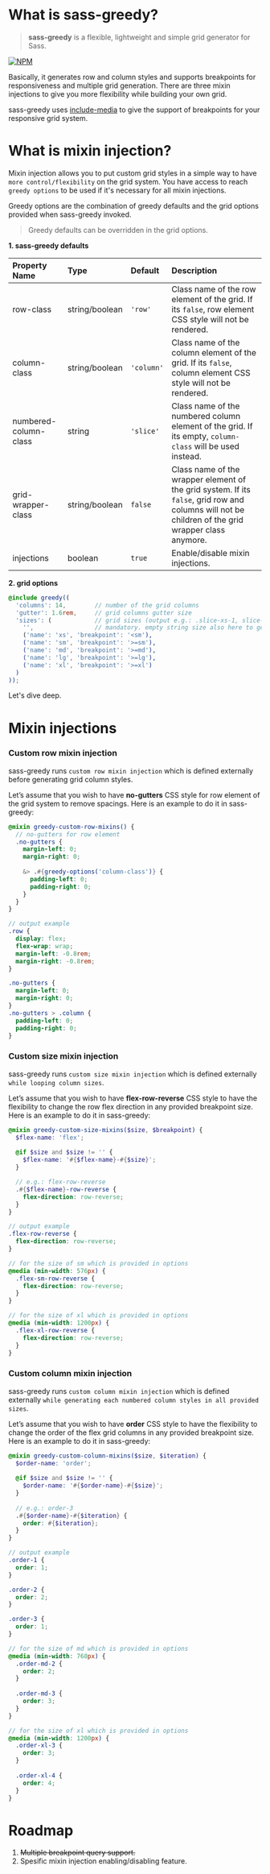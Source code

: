 # What is sass-greedy?
> **sass-greedy** is a flexible, lightweight and simple grid generator for Sass.

[![NPM](https://nodei.co/npm/sass-greedy.png)](https://nodei.co/npm/sass-greedy/)

Basically, it generates row and column styles and supports breakpoints for responsiveness and multiple grid generation. There are three mixin injections to give you more flexibility while building your own grid.

sass-greedy uses [include-media](https://github.com/eduardoboucas/include-media) to give the support of breakpoints for your responsive grid system.

# What is mixin injection?
Mixin injection allows you to put custom grid styles in a simple way to have `more control/flexibility` on the grid system. You have access to reach `greedy options` to be used if it's necessary for all mixin injections.

Greedy options are the combination of greedy defaults and the grid options provided when sass-greedy invoked.

> Greedy defaults can be overridden in the grid options.

**1. sass-greedy defaults**

| Property Name          | Type           | Default    | Description
| :--------------------- | :------------- | :--------- | :----------
| row-class              | string/boolean | `'row'`    | Class name of the row element of the grid. If its `false`, row element CSS style will not be rendered.
| column-class           | string/boolean | `'column'` | Class name of the column element of the grid. If its `false`, column element CSS style will not be rendered.
| numbered-column-class  | string         | `'slice'`  | Class name of the numbered column element of the grid. If its empty, `column-class` will be used instead.
| grid-wrapper-class     | string/boolean | `false`    | Class name of the wrapper element of the grid system. If its `false`, grid row and columns will not be children of the grid wrapper class anymore.
| injections             | boolean        | `true`     | Enable/disable mixin injections.

**2. grid options**
```scss
@include greedy((
  'columns': 14,        // number of the grid columns
  'gutter': 1.6rem,     // grid columns gutter size
  'sizes': (            // grid sizes (output e.g.: .slice-xs-1, slice-xl-2 etc.). supports breakpoints
    '',                 // mandatory. empty string size also here to generate columns if no breakpoint / responsive design needed
    ('name': 'xs', 'breakpoint': '<sm'),
    ('name': 'sm', 'breakpoint': '>=sm'),
    ('name': 'md', 'breakpoint': '>=md'),
    ('name': 'lg', 'breakpoint': '>=lg'),
    ('name': 'xl', 'breakpoint': '>=xl')
  )
));
```

Let's dive deep.

# Mixin injections

### Custom row mixin injection
sass-greedy runs `custom row mixin injection` which is defined externally before generating grid column styles.

Let’s assume that you wish to have **no-gutters** CSS style for row element of the grid system to remove spacings. Here is an example to do it in sass-greedy:

```scss
@mixin greedy-custom-row-mixins() {
  // no-gutters for row element
  .no-gutters {
    margin-left: 0;
    margin-right: 0;
  
    &> .#{greedy-options('column-class')} {
      padding-left: 0;
      padding-right: 0;
    }
  }
}

// output example
.row {
  display: flex;
  flex-wrap: wrap;
  margin-left: -0.8rem;
  margin-right: -0.8rem;
}

.no-gutters {
  margin-left: 0;
  margin-right: 0;
}
.no-gutters > .column {
  padding-left: 0;
  padding-right: 0;
}
```

### Custom size mixin injection
sass-greedy runs `custom size mixin injection` which is defined externally `while looping column sizes`.

Let’s assume that you wish to have **flex-row-reverse** CSS style to have the flexibility to change the row flex direction in any provided breakpoint size. Here is an example to do it in sass-greedy:

```scss
@mixin greedy-custom-size-mixins($size, $breakpoint) {
  $flex-name: 'flex';
  
  @if $size and $size != '' {
    $flex-name: '#{$flex-name}-#{$size}';
  }

  // e.g.: flex-row-reverse
  .#{$flex-name}-row-reverse {
    flex-direction: row-reverse;
  }
}

// output example
.flex-row-reverse {
  flex-direction: row-reverse;
}

// for the size of sm which is provided in options
@media (min-width: 576px) {
  .flex-sm-row-reverse {
    flex-direction: row-reverse;
  }
}

// for the size of xl which is provided in options
@media (min-width: 1200px) {
  .flex-xl-row-reverse {
    flex-direction: row-reverse;
  }
}
```

### Custom column mixin injection
sass-greedy runs `custom column mixin injection` which is defined externally `while generating each numbered column styles in all provided sizes`.

Let’s assume that you wish to have **order** CSS style to have the flexibility to change the order of the flex grid columns in any provided breakpoint size. Here is an example to do it in sass-greedy:

```scss
@mixin greedy-custom-column-mixins($size, $iteration) {
  $order-name: 'order';
  
  @if $size and $size != '' {
    $order-name: '#{$order-name}-#{$size}';
  }
  
  // e.g.: order-3
  .#{$order-name}-#{$iteration} {
    order: #{$iteration};
  }
}

// output example
.order-1 {
  order: 1;
}

.order-2 {
  order: 2;
}

.order-3 {
  order: 1;
}

// for the size of md which is provided in options
@media (min-width: 768px) {
  .order-md-2 {
    order: 2;
  }
  
  .order-md-3 {
    order: 3;
  }
}

// for the size of xl which is provided in options
@media (min-width: 1200px) {
  .order-xl-3 {
    order: 3;
  }
  
  .order-xl-4 {
    order: 4;
  }
}
```

# Roadmap

1. ~~Multiple breakpoint query support.~~
2. Spesific mixin injection enabling/disabling feature.

